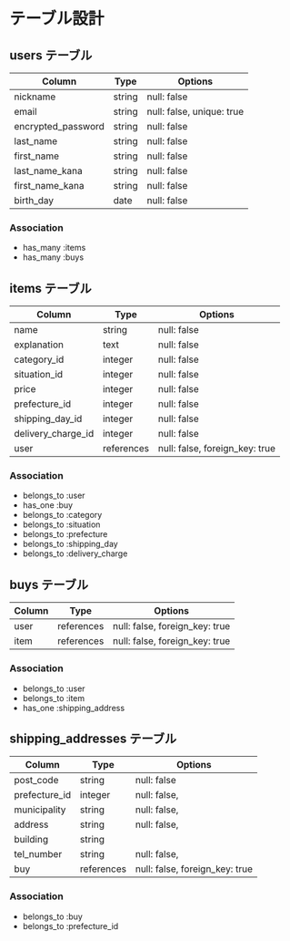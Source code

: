 # テーブル設計

## users テーブル

| Column             | Type     |Options                    |
| ------------------ | -------- | -----------               |
| nickname           | string   | null: false               |
| email              | string   | null: false, unique: true |
| encrypted_password | string   | null: false               |
| last_name          | string   | null: false               |
| first_name         | string   | null: false               |
| last_name_kana     | string   | null: false               |
| first_name_kana    | string   | null: false               |
| birth_day          | date     | null: false               |


### Association

- has_many :items
- has_many :buys

## items テーブル

| Column            | Type       | Options                        |
| ----------------- | ---------- | ------------------------------ |
| name              | string     | null: false                    |
| explanation       | text       | null: false                    |
| category_id       | integer    | null: false                    |
| situation_id      | integer    | null: false                    |
| price             | integer    | null: false                    |
| prefecture_id     | integer    | null: false                    |
| shipping_day_id   | integer    | null: false                    |
| delivery_charge_id| integer    | null: false                    |
| user              | references | null: false, foreign_key: true |

### Association

- belongs_to :user
- has_one :buy
- belongs_to :category
- belongs_to :situation
- belongs_to :prefecture
- belongs_to :shipping_day
- belongs_to :delivery_charge

## buys テーブル

| Column           | Type       | Options                        |
| ---------------- | ---------- | ------------------------------ |
| user             | references | null: false, foreign_key: true |
| item             | references | null: false, foreign_key: true |

### Association

- belongs_to :user
- belongs_to :item
- has_one    :shipping_address



## shipping_addresses テーブル

| Column        | Type       | Options                        |
| ------------  | ---------- | ------------------------------ |
| post_code     | string     | null: false                    |
| prefecture_id | integer    | null: false,                   |
| municipality  | string     | null: false,                   |
| address       | string     | null: false,                   | 
| building      | string     |                                |
| tel_number    | string     | null: false,                   |
| buy           | references | null: false, foreign_key: true |

### Association

- belongs_to :buy
- belongs_to :prefecture_id